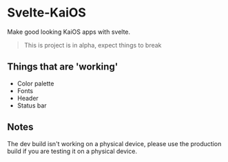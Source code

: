 # Svelte-KaiOS

Make good looking KaiOS apps with svelte.

> This is project is in alpha, expect things to break

## Things that are 'working'

- Color palette
- Fonts
- Header
- Status bar

## Notes

The dev build isn't working on a physical device, please use the production build if you are testing it on a physical device.
